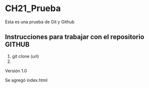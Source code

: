 # CH21_Prueba
Esta  es una prueba de Git y Github

## Instrucciones para trabajar con el repositorio GITHUB
1. git clone (url)
2.
Versión 1.0 

Se agregó index.html

